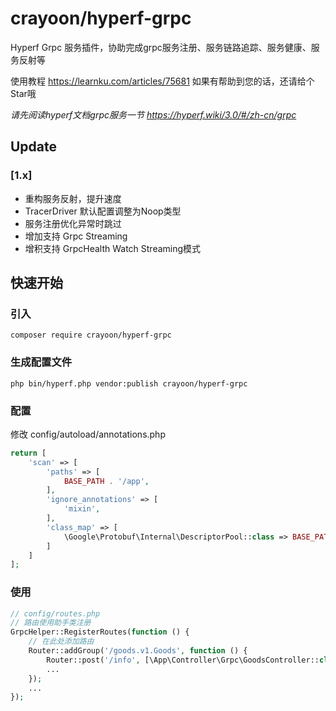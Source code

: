 # crayoon/hyperf-grpc

Hyperf Grpc 服务插件，协助完成grpc服务注册、服务链路追踪、服务健康、服务反射等

使用教程 https://learnku.com/articles/75681 如果有帮助到您的话，还请给个Star哦

*请先阅读hyperf文档grpc服务一节 https://hyperf.wiki/3.0/#/zh-cn/grpc*

## Update
### [1.x] 
- 重构服务反射，提升速度
- TracerDriver 默认配置调整为Noop类型
- 服务注册优化异常时跳过
- 增加支持 Grpc Streaming
- 增积支持 GrpcHealth Watch Streaming模式

## 快速开始

### 引入

```
composer require crayoon/hyperf-grpc
```

### 生成配置文件

```
php bin/hyperf.php vendor:publish crayoon/hyperf-grpc
```

### 配置
修改 config/autoload/annotations.php
```php
return [
    'scan' => [
        'paths' => [
            BASE_PATH . '/app',
        ],
        'ignore_annotations' => [
            'mixin',
        ],
        'class_map' => [
            \Google\Protobuf\Internal\DescriptorPool::class => BASE_PATH.'/vendor/crayoon/hyperf-grpc/class_map/Protobuf/DescriptorPool.php'
        ]
    ]
];
```

### 使用

```php
// config/routes.php
// 路由使用助手类注册
GrpcHelper::RegisterRoutes(function () {
    // 在此处添加路由
    Router::addGroup('/goods.v1.Goods', function () {
        Router::post('/info', [\App\Controller\Grpc\GoodsController::class, "info"]);
        ...
    });
    ...
});
```